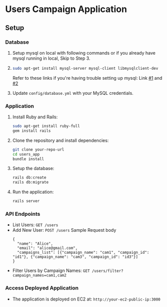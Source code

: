 # Users Campaign Application

## Setup

### Database
1. Setup mysql on local with following commands or if you already have mysql running in local, Skip to Step 3.
2. ```bash
   sudo apt-get install mysql-server mysql-client libmysqlclient-dev
   ```
   Refer to these links if you're having trouble setting up mysql: Link <a href="https://www.atlantic.net/dedicated-server-hosting/using-mysql-with-ruby-on-rails-app-on-ubuntu-22-04/">#1</a> and <a href="https://www.digitalocean.com/community/tutorials/how-to-use-mysql-with-your-ruby-on-rails-application-on-ubuntu-14-04">#2</a>

3. Update `config/database.yml` with your MySQL credentials.

### Application
1. Install Ruby and Rails:
    ```bash
    sudo apt-get install ruby-full
    gem install rails
    ```

2. Clone the repository and install dependencies:
    ```bash
    git clone your-repo-url
    cd users_app
    bundle install
    ```

3. Setup the database:
    ```bash
    rails db:create
    rails db:migrate
    ```

4. Run the application:
    ```bash
    rails server
    ```

### API Endpoints

- List Users: `GET /users`
- Add New User: `POST /users`
  Sample Request body
  ```
  {
    "name": "Alice",
    "email": "alice@gmail.com",
    "campaigns_list": [{"campaign_name": "cam1", "campaign_id": "id1"}, {"campaign_name": "cam3", "campaign_id": "id3"}]
  }
  ```
- Filter Users by Campaign Names: `GET /users/filter?campaign_names=cam1,cam2`

### Access Deployed Application
- The application is deployed on EC2 at: `http://your-ec2-public-ip:3000`
